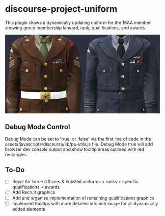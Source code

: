 # discourse-project-uniform
This plugin shows a dynamically updating uniform for the 16AA member showing group membership lanyard, rank, qualifications, and awards.

![Showcase Image](./assets/showcase.png)

## Debug Mode Control
Debug Mode can be set to 'true' or 'false' via the first line of code in the assets/javascripts/discourse/lib/pu-utils.js file. Debug Mode true will add browser dev console output and show tooltip areas outlined with red rectangles.

## To-Do
- [ ] Royal Air Force Officers & Enlisted uniforms + ranks + specific qualifications + awards
- [ ] Add Recruit graphics
- [ ] Add and organise implementation of remaining qualifications graphics
- [ ] Implement tooltips with more detailed info and image for all dynamically added elements